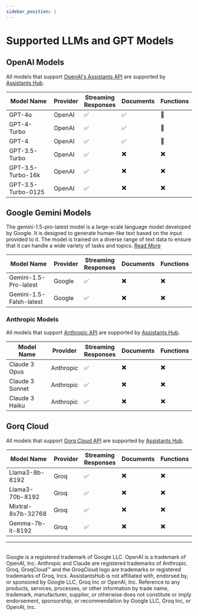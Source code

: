 ```yaml
---
sidebar_position: 1
---
```


# Supported LLMs and GPT Models

## OpenAI Models

All models that support [OpenAI's Assistants API](https://platform.openai.com/docs/models/overview) are supported by [Assistants Hub](https://assistantshub.ai).

| Model Name         | Provider | Streaming <br/>Responses | Documents | Functions |
|--------------------|----------|---------------------|-----------|-----|
| GPT-4o             | OpenAI   | :white_check_mark:  | :white_check_mark: | :construction: |
| GPT-4-Turbo        | OpenAI   | :white_check_mark:  | :white_check_mark: | :construction: |
| GPT-4              | OpenAI   | :white_check_mark:  | :white_check_mark: | :construction: |
| GPT-3.5-Turbo      | OpenAI | :white_check_mark:  | :heavy_multiplication_x: | :heavy_multiplication_x: |
| GPT-3.5-Turbo-16k  | OpenAI | :white_check_mark:  | :heavy_multiplication_x: | :heavy_multiplication_x: |
| GPT-3.5-Turbo-0125 | OpenAI | :white_check_mark:  | :heavy_multiplication_x: | :heavy_multiplication_x: |

## Google Gemini Models

The gemini-1.5-pro-latest model is a large-scale language model developed by Google. It is designed to generate human-like text based on the input provided to it. The model is trained on a diverse range of text data to ensure that it can handle a wide variety of tasks and topics. [Read More](https://blog.google/technology/ai/google-gemini-next-generation-model-february-2024/#sundar-note)

| Model Name              | Provider | Streaming <br/>Responses | Documents | Functions |
|-------------------------|----------|---------------------|-----------|-----|
| Gemini-1.5-Pro-latest   | Google | :white_check_mark:  | :heavy_multiplication_x: | :heavy_multiplication_x: |
| Gemini-1.5-Falsh-latest | Google | :white_check_mark:  | :heavy_multiplication_x: | :heavy_multiplication_x: |

### Anthropic Models

All models that support [Anthropic API](https://docs.anthropic.com/en/docs/models-overview) are supported by [Assistants Hub](https://assistantshub.ai).

| Model Name      | Provider  | Streaming <br/>Responses | Documents                | Functions                |
|-----------------|-----------| ------------------------ | ------------------------ | ------------------------ |
| Claude 3 Opus   | Anthropic | :white_check_mark:       | :heavy_multiplication_x: | :heavy_multiplication_x: |
| Claude 3 Sonnet | Anthropic | :white_check_mark:       | :heavy_multiplication_x: | :heavy_multiplication_x: |
| Claude 3 Haiku  | Anthropic | :white_check_mark:       | :heavy_multiplication_x: | :heavy_multiplication_x: |

## Gorq Cloud

All models that support [Gorq Cloud API](https://console.groq.com/docs/models) are supported by [Assistants Hub](https://assistantshub.ai).

| Model Name         | Provider | Streaming <br/>Responses | Documents | Functions |
|--------------------|----------|---------------------|-----------|-----|
| Llama3-8b-8192     | Groq | :white_check_mark:  | :heavy_multiplication_x: | :heavy_multiplication_x: |
| Llama3-70b-8192    | Groq | :white_check_mark:  | :heavy_multiplication_x: | :heavy_multiplication_x: |
| Mixtral-8x7b-32768 | Groq | :white_check_mark:  | :heavy_multiplication_x: | :heavy_multiplication_x: |
| Gemma-7b-it-8192   | Groq | :white_check_mark:  | :heavy_multiplication_x: | :heavy_multiplication_x: |

<hr/>
<br/>
Google is a registered trademark of Google LLC. OpenAI is a trademark of OpenAI, Inc. Anthropic and Claude are registered trademarks of Anthropic. Groq, GroqCloud™ and the GroqCloud logo are trademarks or registered trademarks of Groq, Incs. AssistantsHub is not affiliated with, endorsed by, or sponsored by Google LLC, Groq Inc or OpenAI, Inc. Reference to any products, services, processes, or other information by trade name, trademark, manufacturer, supplier, or otherwise does not constitute or imply endorsement, sponsorship, or recommendation by Google LLC, Groq Inc, or OpenAI, Inc.